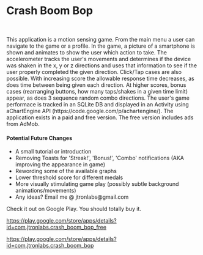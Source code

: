<h1> Crash Boom Bop </h1></br>

<p>This application is a motion sensing game. From the main menu a user can navigate to the game or a profile. In the game, a picture of a smartphone is shown and animates to show the user which action to take. The accelerometer tracks the user's movements and determines if the device was shaken in the x, y or z directions and uses that information to see if the user properly completed the given direction. Click/Tap cases are also possible. With increasing score the allowable response time decreases, as does time between being given each direction. At higher scores, bonus cases (rearranging buttons, how many taps/shakes in a given time limit) appear, as does 3 sequence random combo directions. The user's game performace is tracked in an SQLite DB and displayed in an Activity using aChartEngine API (https://code.google.com/p/achartengine/). The application exists in a paid and free version. The free version includes ads from AdMob.</p>

<h4>Potential Future Changes</h4>
<ul>
  <li>A small tutorial or introduction</li>
  <li>Removing Toasts for 'Streak!', 'Bonus!', 'Combo' notifications (AKA improving the appearance in game) </li>
  <li>Rewording some of the available graphs </li>
  <li>Lower threshold score for different medals </li>
  <li>More visually stimulating game play (possibly subtle background animations/movements) </li>
  <li>Any ideas? Email me @ jtronlabs@gmail.com</li>
</ul>

<p>Check it out on Google Play. You should totally buy it.</p>

https://play.google.com/store/apps/details?id=com.jtronlabs.crash_boom_bop_free

https://play.google.com/store/apps/details?id=com.jtronlabs.crash_boom_bop

